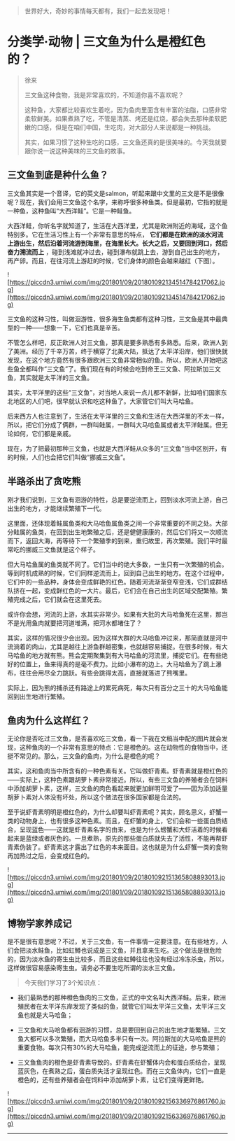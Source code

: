 > 世界好大，奇妙的事情每天都有，我们一起去发现吧！

# 分类学·动物 | 三文鱼为什么是橙红色的？

> 徐来
> 
> 三文鱼这种食物，我是非常喜欢的，不知道你喜不喜欢呢？
> 
> 这种鱼，大家都比较喜欢生着吃，因为鱼肉里面含有丰富的油脂，口感非常柔软鲜美。如果煮熟了吃，不管是清蒸、烤还是红烧，都会失去那种柔软肥嫩的口感，但是在咱们中国，生吃肉，对大部分人来说都是一种挑战。
> 
> 其实，如果习惯了这种生吃的口感，三文鱼还真的是很美味的。今天我就要跟你说一说这种美味的三文鱼的故事。

## 三文鱼到底是种什么鱼？

三文鱼其实是一个音译，它的英文是salmon，听起来跟中文里的三文是不是很像呢？现在，我们会用三文鱼这个名字，来称呼很多种鱼类。但是最初，它指的就是一种鱼，这种鱼叫“大西洋鲑”。它是一种鲑鱼。

大西洋鲑，你听名字就知道了，生活在大西洋里，尤其是欧洲附近的海域，这个鱼特别多。它在生活习性上有一个非常有意思的特点， **它们都是在欧洲的淡水河流上游出生，然后沿着河流游到海里，在海里长大。长大之后，又要回到河口，然后奋力溯流而上** ，碰到浅滩就冲过去，碰到瀑布就跳上去，游到自己出生的地方，再产卵。而且，在往河流上游赶的时候，它们身体的颜色会越来越红（下图）。

![https://piccdn3.umiwi.com/img/201801/09/201801092134514784217062.jpg](https://piccdn3.umiwi.com/img/201801/09/201801092134514784217062.jpg)

三文鱼的这种习性，叫做洄游性，很多海生鱼类都有这种习性，三文鱼是其中最典型的一种——想象一下，它们也真是辛苦。

不管怎么样吧，反正欧洲人对三文鱼，那真是要多熟悉有多熟悉。后来，欧洲人到了美洲。经历了千辛万苦，终于横穿了北美大陆，抵达了太平洋沿岸，他们很快就发现，在这个地方竟然有很多跟欧洲三文鱼非常相似的鱼。所以，欧洲人开始吧这些鱼全都叫作“三文鱼”了。我们现在有的时候会吃到帝王三文鱼、阿拉斯加三文鱼，其实就是太平洋的三文鱼。

其实，太平洋里的这些“三文鱼”，对当地人来说一点儿都不新鲜，比如咱们国家东北地区的人们吧，很早就认识和吃这种鱼了。大家管它们叫大马哈鱼。

后来西方人也注意到了，生活在太平洋里的三文鱼和生活在大西洋里的不太一样，所以，把它们分成了俩群，一群叫鲑属，一群叫大马哈鱼属或者太平洋鲑属。但无论如何，它们都是亲戚。

现在，为了把最初那种三文鱼，也就是大西洋鲑从众多的“三文鱼”当中区别开，有的时候，人们也会把它们叫做“挪威三文鱼”。

## 半路杀出了贪吃熊

刚才我们说到，三文鱼有洄游的特性，总是要逆流而上，回到淡水河流上游，自己出生的地方，才能继续繁殖下一代。

这里面，还体现着鲑属鱼类和大马哈鱼属鱼类之间一个非常重要的不同之处。大部分鲑属的鱼类，在回到出生地繁殖之后，还是健健康康的，然后它们将又一次顺流而下，返回大海，再等待下一个繁殖季的到来，重归故里，再次繁殖。我们平时最常吃的挪威三文鱼就是这个样子。

但大马哈鱼属的鱼类就不同了。它们当中的绝大多数，一生只有一次繁殖的机会。等到时机成熟的时候，它们同样逆流而上，回到自己出生的地方。在这个过程中，它们中的一些品种，身体会变成鲜艳的红色。随着河流渐渐变窄变浅，它们成群结队挤在一起，变成鲜红色的一大片。最后，它们会在自己出生的区域交配繁殖。繁殖完成之后，它们就会在这里死去。

或许你会想，河流的上游，水其实非常少。如果有大批的大马哈鱼死在这里，那岂不是光用鱼肉就要把河道堆满，把河水都堵住了？

其实，这样的情况很少会出现。因为这样大群的大马哈鱼冲过来，那简直就是河中流淌着的肉山，尤其是越往上游鱼群越密集，也就越容易捕捉。在很多时候，有大马哈鱼的地方就有熊。熊会定期聚集到有大马哈鱼的河流里，捕捉它们。在有些绝好的位置上，鱼来得真的是毫不费力。比如小瀑布的边上。大马哈鱼为了跳上瀑布，往往会用尽全力跳跃。有些会跳得太高，直接就落进了熊嘴里。

实际上，因为熊的捕杀还有路途上的累死病死，每次只有百分之三十的大马哈鱼能回到出生地进行繁殖。

## 鱼肉为什么这样红？

无论你是否吃过三文鱼，是否喜欢吃三文鱼，看一下我在文稿当中配的图片就会发现，这种鱼肉的一个非常有意思的特点：它是橙色的。这在动物性的食物当中，还挺不常见的。那么，三文鱼的鱼肉，为什么是橙色的呢？

其实，这和鱼肉当中所含有的一种色素有关。它叫做虾青素。虾青素就是橙红色的——实际上，这种色素跟胡萝卜素非常接近。所以，有些三文鱼的养殖者会在饲料中添加胡萝卜素，这样，三文鱼的肉色看起来就更加鲜明可爱了——因为添加适量胡萝卜素对人体没有坏处，所以这个做法在很多国家都是合法的。

至于说虾青素明明是橙红色的，为什么却要叫虾青素呢？其实，顾名思义，虾蟹一类的动物身上，也有很多这种色素。而且，在虾蟹的身上，它们会和一些蛋白质结合，呈现蓝色——这就是虾青素名字的由来，也是为什么螃蟹和大虾活着的时候看起来是蓝绿或者灰色的。一旦煮熟，原先的那些蛋白质就失去了活性，不能再帮虾青素伪装了。虾青素这才露出了红色的本来面目。这也就是为什么虾蟹一类的食物再加热过之后，会变成红色的。    

![https://piccdn3.umiwi.com/img/201801/09/201801092151365808893013.jpg](https://piccdn3.umiwi.com/img/201801/09/201801092151365808893013.jpg)

## 博物学家养成记

是不是很有意思呢？不过，关于三文鱼，有一件事情一定要注意。在有些地方，人们会把淡水鲑鱼，比如虹鳟也说成是三文鱼，并且拿来生吃。这个做法是很危险的，因为淡水鱼的寄生虫比较多，而且这些虹鳟往往也没有经过冷冻杀虫，所以，这样做很容易感染寄生虫。请务必不要生吃所谓的淡水三文鱼。

> 今天我们学习了3个知识点：

* 我们最熟悉的那种橙色鱼肉的三文鱼，正式的中文名叫大西洋鲑。后来，欧洲殖民者在太平洋东岸发现了类似的鱼，就管它们叫太平洋三文鱼，太平洋三文鱼也就是大马哈鱼；

* 三文鱼和大马哈鱼都有洄游的习惯，总是要回到自己的出生地才能繁殖。三文鱼大都可以多次繁殖，而大马哈鱼多半只有一次。阿拉斯加的大马哈鱼是熊的重要食物。每次只有30%的大马哈鱼，能完成逆流而上的征途，参与繁殖；

* 三文鱼鱼肉的橙色是虾青素导致的。虾青素在虾蟹体内会和蛋白质结合，呈现蓝灰色，在煮熟之后，蛋白质失活才呈现红色。而在三文鱼体内，它们一直是橙色的，还有些养殖者会在饲料中添加胡萝卜素，让它们变得更鲜艳。

![https://piccdn3.umiwi.com/img/201801/09/201801092156336976861760.jpg](https://piccdn3.umiwi.com/img/201801/09/201801092156336976861760.jpg)

---
